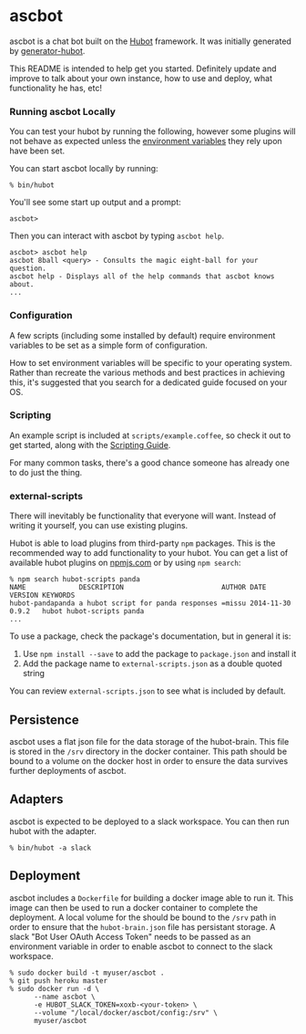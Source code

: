 # ascbot

ascbot is a chat bot built on the [Hubot][hubot] framework. It was
initially generated by [generator-hubot][generator-hubot].

This README is intended to help get you started. Definitely update and improve
to talk about your own instance, how to use and deploy, what functionality he
has, etc!

[hubot]: http://hubot.github.com
[generator-hubot]: https://github.com/github/generator-hubot


### Running ascbot Locally

You can test your hubot by running the following, however some plugins will not
behave as expected unless the [environment variables](#configuration) they rely
upon have been set.

You can start ascbot locally by running:

    % bin/hubot

You'll see some start up output and a prompt:

    ascbot>

Then you can interact with ascbot by typing `ascbot help`.

    ascbot> ascbot help
    ascbot 8ball <query> - Consults the magic eight-ball for your question.
    ascbot help - Displays all of the help commands that ascbot knows about.
    ...

### Configuration

A few scripts (including some installed by default) require environment
variables to be set as a simple form of configuration.

How to set environment variables will be specific to your operating system.
Rather than recreate the various methods and best practices in achieving this,
it's suggested that you search for a dedicated guide focused on your OS.


### Scripting

An example script is included at `scripts/example.coffee`, so check it out to
get started, along with the [Scripting Guide](scripting-docs).

For many common tasks, there's a good chance someone has already one to do just
the thing.

[scripting-docs]: https://github.com/github/hubot/blob/master/docs/scripting.md


### external-scripts

There will inevitably be functionality that everyone will want. Instead of
writing it yourself, you can use existing plugins.

Hubot is able to load plugins from third-party `npm` packages. This is the
recommended way to add functionality to your hubot. You can get a list of
available hubot plugins on [npmjs.com](npmjs) or by using `npm search`:

    % npm search hubot-scripts panda
    NAME             DESCRIPTION                        AUTHOR DATE       VERSION KEYWORDS
    hubot-pandapanda a hubot script for panda responses =missu 2014-11-30 0.9.2   hubot hubot-scripts panda
    ...


To use a package, check the package's documentation, but in general it is:

1. Use `npm install --save` to add the package to `package.json` and install it
2. Add the package name to `external-scripts.json` as a double quoted string

You can review `external-scripts.json` to see what is included by default.


##  Persistence

ascbot uses a flat json file for the data storage of the hubot-brain. This
file is stored in the `/srv` directory in the docker container. This path
should be bound to a volume on the docker host in order to ensure the data
survives further deployments of ascbot.


## Adapters

ascbot is expected to be deployed to a slack workspace. You can then run hubot
with the adapter.

    % bin/hubot -a slack


## Deployment

ascbot includes a `Dockerfile` for building a docker image able to run it.
This image can then be used to run a docker container to complete the
deployment. A local volume for the should be bound to the `/srv` path in order
to ensure that the `hubot-brain.json` file has persistant storage. A slack
"Bot User OAuth Access Token" needs to be passed as an environment variable in
order to enable ascbot to connect to the slack workspace.

    % sudo docker build -t myuser/ascbot .
    % git push heroku master
    % sudo docker run -d \
          --name ascbot \
          -e HUBOT_SLACK_TOKEN=xoxb-<your-token> \
          --volume "/local/docker/ascbot/config:/srv" \
          myuser/ascbot
